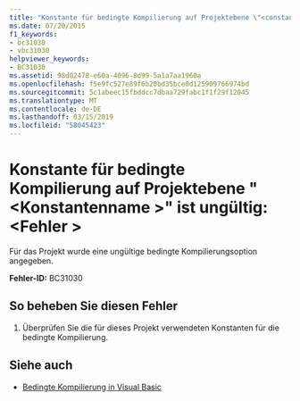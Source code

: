 ```yaml
---
title: "Konstante für bedingte Kompilierung auf Projektebene \"<constantname>' ist ungültig: <error>"
ms.date: 07/20/2015
f1_keywords:
- bc31030
- vbc31030
helpviewer_keywords:
- BC31030
ms.assetid: 98d02478-e60a-4096-8d99-5a1a7aa1960a
ms.openlocfilehash: f5e9fc527e89f6b20bd35bce0d125909766974bd
ms.sourcegitcommit: 5c1abeec15fbddcc7dbaa729fabc1f1f29f12045
ms.translationtype: MT
ms.contentlocale: de-DE
ms.lasthandoff: 03/15/2019
ms.locfileid: "58045423"
---
```

# <a name="project-level-conditional-compilation-constant-constantname-is-not-valid-error"></a>Konstante für bedingte Kompilierung auf Projektebene "\<Konstantenname >" ist ungültig: \<Fehler >
Für das Projekt wurde eine ungültige bedingte Kompilierungsoption angegeben.  
  
 **Fehler-ID:** BC31030  
  
## <a name="to-correct-this-error"></a>So beheben Sie diesen Fehler  
  
1.  Überprüfen Sie die für dieses Projekt verwendeten Konstanten für die bedingte Kompilierung.  
  
## <a name="see-also"></a>Siehe auch

- [Bedingte Kompilierung in Visual Basic](~/docs/visual-basic/programming-guide/program-structure/conditional-compilation.md)
